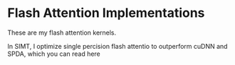 # Flash Attention Implementations

These are my flash attention kernels. 

In SIMT, I optimize single percision flash attentio to outperform cuDNN and SPDA, which you can read here
